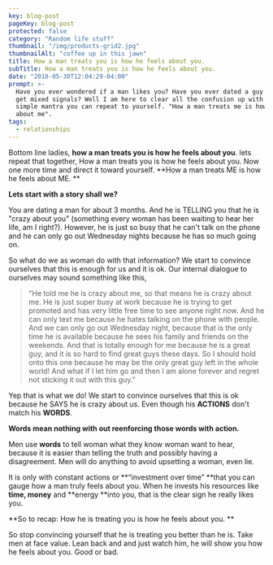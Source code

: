 ```yaml
---
key: blog-post
pageKey: blog-post
protected: false
category: "Random life stuff"
thumbnail: "/img/products-grid2.jpg"
thumbnailAlt: "coffee up in this jawn"
title: How a man treats you is how he feels about you.
subTitle: How a man treats you is how he feels about you.
date: "2018-05-30T12:04:29-04:00"
prompt: >-
  Have you ever wondered if a man likes you? Have you ever dated a guy and you
  get mixed signals? Well I am here to clear all the confusion up with this
  simple mantra you can repeat to yourself. "How a man treats me is how he feels
  about me".
tags:
  - relationships
---
```


Bottom line ladies, **how a man treats you is how he feels about you**. lets repeat that together, How a man treats you is how he feels about you. Now one more time and direct it toward yourself. **How a man treats ME is how he feels about ME. **

**Lets start with a story shall we?**

You are dating a man for about 3 months. And he is TELLING you that he is "crazy about you" (something every woman has been waiting to hear her life, am I right?). However, he is just so busy that he can't talk on the phone and he can only go out Wednesday nights because he has so much going on.

So what do we as woman do with that information? We start to convince ourselves that this is enough for us and it is ok. Our internal dialogue to ourselves may sound something like this,

> "He told me he is crazy about me, so that means he is crazy about me. He is just super busy at work because he is trying to get promoted and has very little free time to see anyone right now. And he can only text me because he hates talking on the phone with people. And we can only go out Wednesday night, because that is the only time he is available because he sees his family and friends on the weekends. And that is totally enough for me because he is a great guy, and it is so hard to find great guys these days. So I should hold onto this one because he may be the only great guy left in the whole world! And what if I let him go and then I am alone forever and regret not sticking it out with this guy."

Yep that is what we do! We start to convince ourselves that this is ok because he SAYS he is crazy about us. Even though his **ACTIONS** don't match his **WORDS**.

**Words mean nothing with out reenforcing those words with action.**

Men use **words** to tell woman what they know woman want to hear, because it is easier than telling the truth and possibly having a disagreement. Men will do anything to avoid upsetting a woman, even lie.

It is only with constant actions or **“investment over time” **that you can gauge how a man truly feels about you. When he invests his resources like **time, money** and **energy **into you, that is the clear sign he really likes you.

**So to recap: How he is treating you is how he feels about you. **

So stop convincing yourself that he is treating you better than he is. Take men at face value. Lean back and and just watch him, he will show you how he feels about you. Good or bad.
